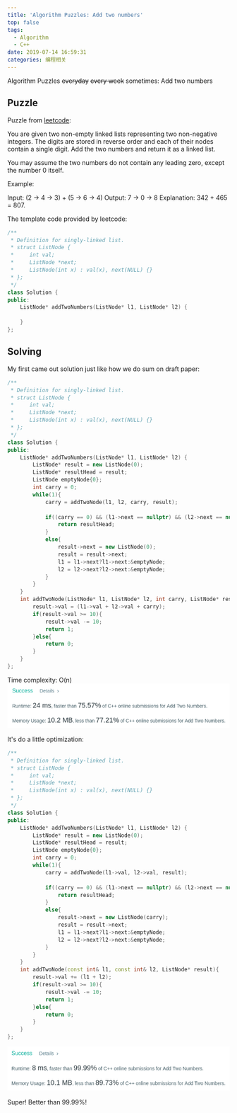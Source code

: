 ```yaml
---
title: 'Algorithm Puzzles: Add two numbers'
top: false
tags:
  - Algorithm
  - C++
date: 2019-07-14 16:59:31
categories: 编程相关
---
```

Algorithm Puzzles ~~everyday~~ ~~every week~~ sometimes: Add two numbers
<!--more-->

## Puzzle

Puzzle from [leetcode](https://leetcode.com):

You are given two non-empty linked lists representing two non-negative integers. The digits are stored in reverse order and each of their nodes contain a single digit. Add the two numbers and return it as a linked list.

You may assume the two numbers do not contain any leading zero, except the number 0 itself.

Example:

Input: (2 -> 4 -> 3) + (5 -> 6 -> 4)
Output: 7 -> 0 -> 8
Explanation: 342 + 465 = 807.

The template code provided by leetcode:

```cpp
/**
 * Definition for singly-linked list.
 * struct ListNode {
 *     int val;
 *     ListNode *next;
 *     ListNode(int x) : val(x), next(NULL) {}
 * };
 */
class Solution {
public:
    ListNode* addTwoNumbers(ListNode* l1, ListNode* l2) {
        
    }
};
```

## Solving

My first came out solution just like how we do sum on draft paper:

```cpp
/**
 * Definition for singly-linked list.
 * struct ListNode {
 *     int val;
 *     ListNode *next;
 *     ListNode(int x) : val(x), next(NULL) {}
 * };
 */
class Solution {
public:
    ListNode* addTwoNumbers(ListNode* l1, ListNode* l2) {
        ListNode* result = new ListNode(0);
        ListNode* resultHead = result;
        ListNode emptyNode{0}; 
        int carry = 0;
        while(1){
            carry = addTwoNode(l1, l2, carry, result);
            
            if((carry == 0) && (l1->next == nullptr) && (l2->next == nullptr)){
                return resultHead;
            }
            else{
                result->next = new ListNode(0);
                result = result->next;
                l1 = l1->next?l1->next:&emptyNode;
                l2 = l2->next?l2->next:&emptyNode;
            }
        }
    }
    int addTwoNode(ListNode* l1, ListNode* l2, int carry, ListNode* result){
        result->val = (l1->val + l2->val + carry);
        if(result->val >= 10){
            result->val -= 10;
            return 1;
        }else{
            return 0;
        }
    }
};
```

Time complexity: O(n)
![](Algorithm-Puzzles-Add-two-numbers/s1.png)

It's do a little optimization:

```cpp
/**
 * Definition for singly-linked list.
 * struct ListNode {
 *     int val;
 *     ListNode *next;
 *     ListNode(int x) : val(x), next(NULL) {}
 * };
 */
class Solution {
public:
    ListNode* addTwoNumbers(ListNode* l1, ListNode* l2) {
        ListNode* result = new ListNode(0);
        ListNode* resultHead = result;
        ListNode emptyNode{0}; 
        int carry = 0;
        while(1){
            carry = addTwoNode(l1->val, l2->val, result);
            
            if((carry == 0) && (l1->next == nullptr) && (l2->next == nullptr)){
                return resultHead;
            }
            else{
                result->next = new ListNode(carry);
                result = result->next;
                l1 = l1->next?l1->next:&emptyNode;
                l2 = l2->next?l2->next:&emptyNode;
            }
        }
    }
    int addTwoNode(const int& l1, const int& l2, ListNode* result){
        result->val += (l1 + l2);
        if(result->val >= 10){
            result->val -= 10;
            return 1;
        }else{
            return 0;
        }
    }
};
```

![](Algorithm-Puzzles-Add-two-numbers/s2.png)

Super! Better than 99.99%!
